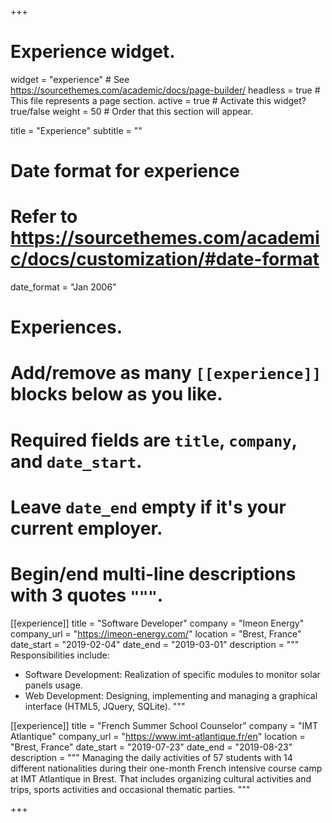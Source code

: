 +++
# Experience widget.
widget = "experience"  # See https://sourcethemes.com/academic/docs/page-builder/
headless = true  # This file represents a page section.
active = true  # Activate this widget? true/false
weight = 50  # Order that this section will appear.

title = "Experience"
subtitle = ""

# Date format for experience
#   Refer to https://sourcethemes.com/academic/docs/customization/#date-format
date_format = "Jan 2006"

# Experiences.
#   Add/remove as many `[[experience]]` blocks below as you like.
#   Required fields are `title`, `company`, and `date_start`.
#   Leave `date_end` empty if it's your current employer.
#   Begin/end multi-line descriptions with 3 quotes `"""`.
[[experience]]
  title = "Software Developer"
  company = "Imeon Energy"
  company_url = "https://imeon-energy.com/"
  location = "Brest, France"
  date_start = "2019-02-04"
  date_end = "2019-03-01"
  description = """
  Responsibilities include:
  
  * Software Development: Realization of specific modules to monitor solar panels usage.
  * Web Development: Designing, implementing and managing a graphical interface (HTML5, JQuery, SQLite).
  """

[[experience]]
  title = "French Summer School Counselor"
  company = "IMT Atlantique"
  company_url = "https://www.imt-atlantique.fr/en"
  location = "Brest, France"
  date_start = "2019-07-23"
  date_end = "2019-08-23"
  description = """
  Managing the daily activities of 57 students with 14 different nationalities during their one-month French intensive course camp at IMT Atlantique in Brest. That includes organizing cultural activities and trips, sports activities and occasional thematic parties.
  """


+++
